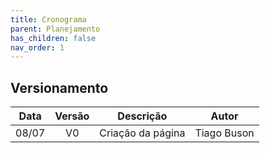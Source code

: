 ```yaml
---
title: Cronograma
parent: Planejamento
has_children: false
nav_order: 1
---
```


## Versionamento

| Data  | Versão |     Descrição     |    Autor    |
|:-----:|:------:|:-----------------:|:-----------:|
| 08/07 |   V0   | Criação da página | Tiago Buson |